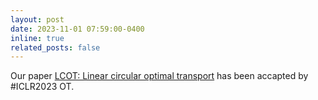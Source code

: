 ```yaml
---
layout: post
date: 2023-11-01 07:59:00-0400
inline: true
related_posts: false
---
```



Our paper [LCOT: Linear circular optimal transport](https://arxiv.org/pdf/2310.06002.pdf) has been accapted by #ICLR2023 OT. 
